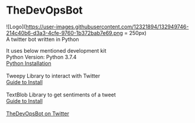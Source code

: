 # TheDevOpsBot
![Logo](https://user-images.githubusercontent.com/12321894/132949746-214c40b6-d3a3-4cfe-9760-1b372bab7e69.png = 250px)
\
A twitter bot written in Python

It uses below mentioned development kit\
Python Version: Python 3.7.4\
[Python Installation](https://www.python.org/downloads/)\
\
Tweepy Library to interact with Twitter\
[Guide to Install](https://github.com/tweepy/tweepy)\
\
TextBlob Library to get sentiments of a tweet\
[Guide to Install](https://textblob.readthedocs.io/en/dev/)
\
\
[TheDevOpsBot on Twitter](https://twitter.com/thedevopsbot)


